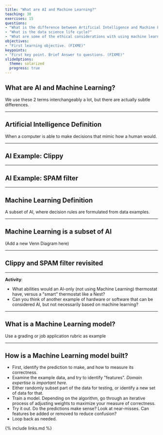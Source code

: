 ```yaml
---
title: "What are AI and Machine Learning?"
teaching: 30
exercises: 15
questions:
- "What is the difference between Artificial Intelligence and Machine Learning?"
- "What is the data science life cycle?"
- "What are some of the ethical considerations with using machine learning?"
objectives:
- "First learning objective. (FIXME)"
keypoints:
- "First key point. Brief Answer to questions. (FIXME)"
slideOptions:
  theme: solarized
  progress: true
---
```


## What are AI and Machine Learning?

We use these 2 terms interchangeably a lot, but there are actually subtle differences.

---

## Artificial Intelligence Definition

When a computer is able to make decisions that mimic how a human would.

---

## AI Example: Clippy

---

## AI Example: SPAM filter

---

## Machine Learning Definition

A subset of AI, where decision rules are formulated from data examples.

---

## Machine Learning is a subset of AI

(Add a new Venn Diagram here)

---

## Clippy and SPAM filter revisited

---

**Activity**: 

* What abilities would an AI-only (not using Machine Learning) thermostat have, versus a "smart" thermostat like a Nest?
* Can you think of another example of hardware or software that can be considered AI, but not necessarily based on machine learning?

---

## What is a Machine Learning model?

Use a grading or job application rubric as example

---

## How is a Machine Learning model built?

* First, identify the prediction to make, and how to measure its correctness.
* Examine the example data, and try to identify "features". *Domain expertise is important here.*
* Either randomly subset part of the data for testing, or identify a new set of data for that.
* Train a model. Depending on the algorithm, go through an iterative process of adjusting weights to maximize your measure of correctness.
* Try it out. Do the predictions make sense? Look at near-misses. Can features be added or removed to reduce confusion?
* Loop back as needed.

{% include links.md %}